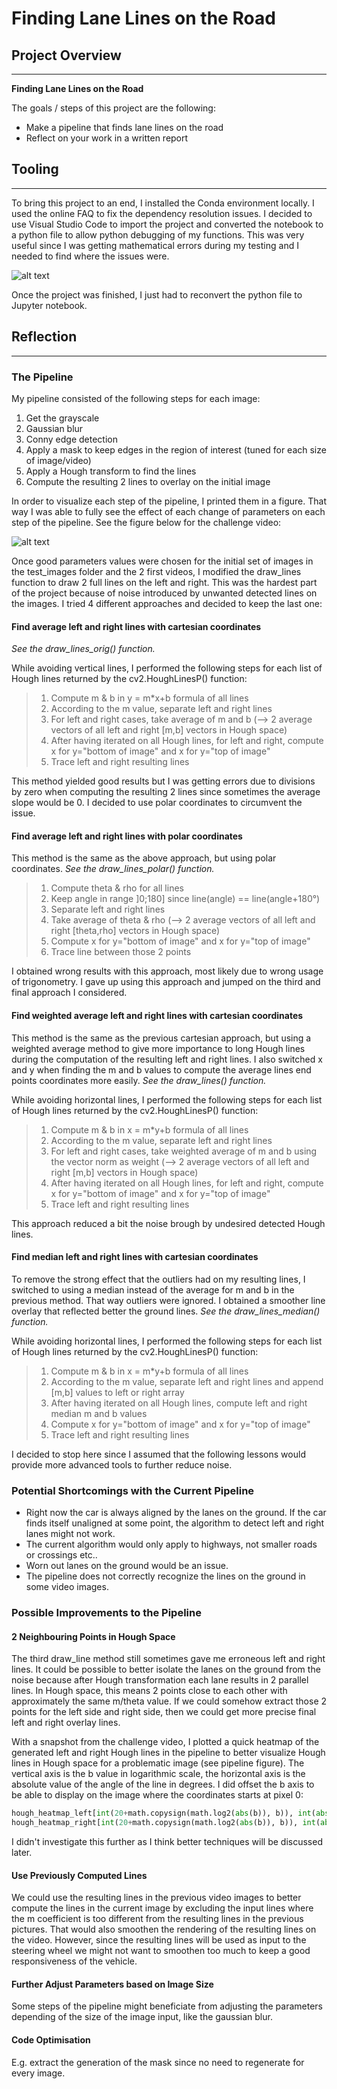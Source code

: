 # **Finding Lane Lines on the Road** 

## Project Overview

---

**Finding Lane Lines on the Road**

The goals / steps of this project are the following:
* Make a pipeline that finds lane lines on the road
* Reflect on your work in a written report


[//]: # (Image References)

[pipeline]: ./writeup_images/pipeline.png "The final pipeline"
[debugging]: ./writeup_images/debug.png "Debugging"

## Tooling
---
To bring this project to an end, I installed the Conda environment locally. I used the online FAQ to fix the dependency resolution issues. I decided to use Visual Studio Code to import the project and converted the notebook to a python file to allow python debugging of my functions. This was very useful since I was getting mathematical errors during my testing and I needed to find where the issues were.

![alt text][debugging]

Once the project was finished, I just had to reconvert the python file to Jupyter notebook.

## Reflection
---

### The Pipeline

My pipeline consisted of the following steps for each image:
1. Get the grayscale
1. Gaussian blur
1. Conny edge detection
1. Apply a mask to keep edges in the region of interest (tuned for each size of image/video)
1. Apply a Hough transform to find the lines
1. Compute the resulting 2 lines to overlay on the initial image

In order to visualize each step of the pipeline, I printed them in a figure. That way I was able to fully see the effect of each change of parameters on each step of the pipeline. See the figure below for the challenge video:

![alt text][pipeline]

Once good parameters values were chosen for the initial set of images in the test_images folder and the 2 first videos, I modified the draw_lines function to draw 2 full lines on the left and right. This was the hardest part of the project because of noise introduced by unwanted detected lines on the images. I tried 4 different approaches and decided to keep the last one:

#### **Find average left and right lines with cartesian coordinates**

_See the draw_lines_orig() function._

While avoiding vertical lines, I performed the following steps for each list of Hough lines returned by the cv2.HoughLinesP() function:
>1. Compute m & b in y = m*x+b formula of all lines
>1. According to the m value, separate left and right lines
>1. For left and right cases, take average of m and b (--> 2 average vectors of all left and right [m,b] vectors in Hough space)
>1. After having iterated on all Hough lines, for left and right, compute x for y="bottom of image" and x for y="top of image"
>1. Trace left and right resulting lines

This method yielded good results but I was getting errors due to divisions by zero when computing the resulting 2 lines since sometimes the average slope would be 0. I decided to use polar coordinates to circumvent the issue.

#### **Find average left and right lines with polar coordinates**

This method is the same as the above approach, but using polar coordinates. _See the draw_lines_polar() function._

>1. Compute theta & rho for all lines
>1. Keep angle in range ]0;180] since line(angle) == line(angle+180°)
>1. Separate left and right lines
>1. Take average of theta & rho (--> 2 average vectors of all left and right [theta,rho] vectors in Hough space)
>1. Compute x for y="bottom of image" and x for y="top of image"
>1. Trace line between those 2 points

I obtained wrong results with this approach, most likely due to wrong usage of trigonometry. I gave up using this approach and jumped on the third and final approach I considered.

#### **Find weighted average left and right lines with cartesian coordinates**

This method is the same as the previous cartesian approach, but using a weighted average method to give more importance to long Hough lines during the computation of the resulting left and right lines. I also switched x and y when finding the m and b values to compute the average lines end points coordinates more easily. _See the draw_lines() function._

While avoiding horizontal lines, I performed the following steps for each list of Hough lines returned by the cv2.HoughLinesP() function:
>1. Compute m & b in x = m*y+b formula of all lines
>1. According to the m value, separate left and right lines
>1. For left and right cases, take weighted average of m and b using the vector norm as weight (--> 2 average vectors of all left and right [m,b] vectors in Hough space)
>1. After having iterated on all Hough lines, for left and right, compute x for y="bottom of image" and x for y="top of image"
>1. Trace left and right resulting lines

This approach reduced a bit the noise brough by undesired detected Hough lines. 

#### **Find median left and right lines with cartesian coordinates**

To remove the strong effect that the outliers had on my resulting lines, I switched to using a median instead of the average for m and b in the previous method. That way outliers were ignored. I obtained a smoother line overlay that reflected better the ground lines. _See the draw_lines_median() function._

While avoiding horizontal lines, I performed the following steps for each list of Hough lines returned by the cv2.HoughLinesP() function:
>1. Compute m & b in x = m*y+b formula of all lines
>1. According to the m value, separate left and right lines and append [m,b] values to left or right array
>1. After having iterated on all Hough lines, compute left and right median m and b values
>1. Compute x for y="bottom of image" and x for y="top of image"
>1. Trace left and right resulting lines

I decided to stop here since I assumed that the following lessons would provide more advanced tools to further reduce noise.

### Potential Shortcomings with the Current Pipeline

* Right now the car is always aligned by the lanes on the ground. If the car finds itself unaligned at some point, the algorithm to detect left and right lanes might not work.
* The current algorithm would only apply to highways, not smaller roads or crossings etc..
* Worn out lanes on the ground would be an issue.
* The pipeline does not correctly recognize the lines on the ground in some video images.

### Possible Improvements to the Pipeline

#### **2 Neighbouring Points in Hough Space**

The third draw_line method still sometimes gave me erroneous left and right lines. It could be possible to better isolate the lanes on the ground from the noise because after Hough transformation each lane results in 2 parallel lines. In Hough space, this means 2 points close to each other with approximately the same m/theta value. If we could somehow extract those 2 points for the left side and right side, then we could get more precise final left and right overlay lines.

With a snapshot from the challenge video, I plotted a quick heatmap of the generated left and right Hough lines in the pipeline to better visualize Hough lines in Hough space for a problematic image (see pipeline figure). The vertical axis is the b value in logarithmic scale, the horizontal axis is the absolute value of the angle of the line in degrees. I did offset the b axis to be able to display on the image where the coordinates starts at pixel 0:

```python
hough_heatmap_left[int(20+math.copysign(math.log2(abs(b)), b)), int(abs(math.atan(m)*180/math.pi))] += norm
hough_heatmap_right[int(20+math.copysign(math.log2(abs(b)), b)), int(abs(math.atan(m)*180/math.pi))] += norm
```

I didn't investigate this further as I think better techniques will be discussed later.

#### **Use Previously Computed Lines**

We could use the resulting lines in the previous video images to better compute the lines in the current image by excluding the input lines where the m coefficient is too different from the resulting lines in the previous pictures. That would also smoothen the rendering of the resulting lines on the video. However, since the resulting lines will be used as input to the steering wheel we might not want to smoothen too much to keep a good responsiveness of the vehicle.

#### **Further Adjust Parameters based on Image Size**

Some steps of the pipeline might beneficiate from adjusting the parameters depending of the size of the image input, like the gaussian blur.

#### **Code Optimisation**

E.g. extract the generation of the mask since no need to regenerate for every image.